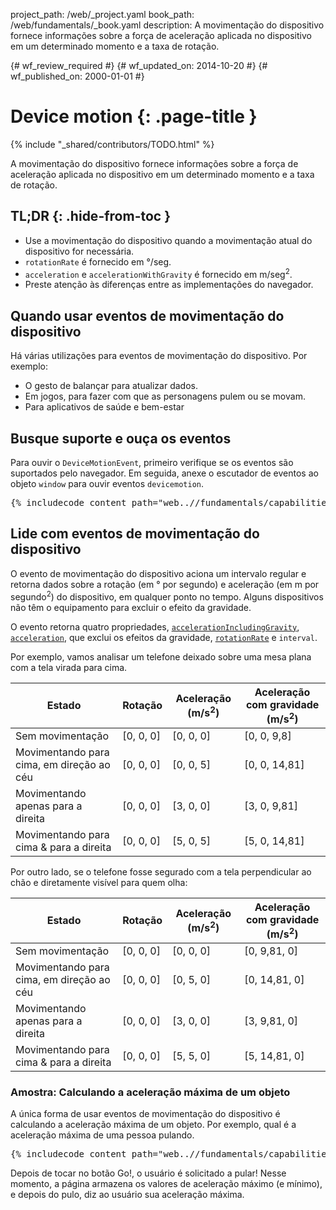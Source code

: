 project_path: /web/_project.yaml
book_path: /web/fundamentals/_book.yaml
description: A movimentação do dispositivo fornece informações sobre a força de aceleração aplicada no dispositivo em um determinado momento e a taxa de rotação.

{# wf_review_required #}
{# wf_updated_on: 2014-10-20 #}
{# wf_published_on: 2000-01-01 #}

# Device motion {: .page-title }

{% include "_shared/contributors/TODO.html" %}



A movimentação do dispositivo fornece informações sobre a força de aceleração aplicada no dispositivo em um determinado momento e a taxa de rotação.


## TL;DR {: .hide-from-toc }
- Use a movimentação do dispositivo quando a movimentação atual do dispositivo for necessária.
- <code>rotationRate</code> é fornecido em &deg;/seg.
- <code>acceleration</code> e <code>accelerationWithGravity</code> é fornecido em m/seg<sup>2</sup>.
- Preste atenção às diferenças entre as implementações do navegador.


## Quando usar eventos de movimentação do dispositivo

Há várias utilizações para eventos de movimentação do dispositivo.  Por exemplo:

<ul>
  <li>O gesto de balançar para atualizar dados.</li>
  <li>Em jogos, para fazer com que as personagens pulem ou se movam.</li>
  <li>Para aplicativos de saúde e bem-estar</li>
</ul>

## Busque suporte e ouça os eventos

Para ouvir o `DeviceMotionEvent`, primeiro verifique se os eventos são
suportados pelo navegador.  Em seguida, anexe o escutador de eventos ao objeto `window` 
 para ouvir eventos `devicemotion`. 

<pre class="prettyprint">
{% includecode content_path="web..//fundamentals/capabilities/native-hardware/device-orientation/_code/jump-test.html" region_tag="devmot" lang=javascript %}
</pre>

## Lide com eventos de movimentação do dispositivo

O evento de movimentação do dispositivo aciona um intervalo regular e retorna dados sobre a
rotação (em &deg; por segundo) e aceleração (em m por segundo<sup>2</sup>)
do dispositivo, em qualquer ponto no tempo.  Alguns dispositivos não têm o equipamento
para excluir o efeito da gravidade.

O evento retorna quatro propriedades, 
<a href="index.html#device-frame-coordinate">`accelerationIncludingGravity`</a>, 
<a href="index.html#device-frame-coordinate">`acceleration`</a>, 
que exclui os efeitos da gravidade, 
<a href="index.html#rotation-data">`rotationRate`</a> e `interval`.

Por exemplo, vamos analisar um telefone deixado sobre uma mesa plana
com a tela virada para cima.

<table class="mdl-data-table mdl-js-data-table">
    <thead>
    <tr>
      <th data-th="State">Estado</th>
      <th data-th="Rotation">Rotação</th>
      <th data-th="Acceleration (m/s<sup>2</sup>)">Aceleração (m/s<sup>2</sup>)</th>
      <th data-th="Acceleration with gravity (m/s<sup>2</sup>)">Aceleração com gravidade (m/s<sup>2</sup>)</th>
    </tr>
  </thead>
  <tbody>
    <tr>
      <td data-th="State">Sem movimentação</td>
      <td data-th="Rotation">[0, 0, 0]</td>
      <td data-th="Acceleration">[0, 0, 0]</td>
      <td data-th="Acceleration with gravity">[0, 0, 9,8]</td>
    </tr>
    <tr>
      <td data-th="State">Movimentando para cima, em direção ao céu</td>
      <td data-th="Rotation">[0, 0, 0]</td>
      <td data-th="Acceleration">[0, 0, 5]</td>
      <td data-th="Acceleration with gravity">[0, 0, 14,81]</td>
    </tr>
    <tr>
      <td data-th="State">Movimentando apenas para a direita</td>
      <td data-th="Rotation">[0, 0, 0]</td>
      <td data-th="Acceleration">[3, 0, 0]</td>
      <td data-th="Acceleration with gravity">[3, 0, 9,81]</td>
    </tr>
    <tr>
      <td data-th="State">Movimentando para cima &amp; para a direita</td>
      <td data-th="Rotation">[0, 0, 0]</td>
      <td data-th="Acceleration">[5, 0, 5]</td>
      <td data-th="Acceleration with gravity">[5, 0, 14,81]</td>
    </tr>
  </tbody>
</table>

Por outro lado, se o telefone fosse segurado com a tela perpendicular ao
chão e diretamente visível para quem olha:

<table class="mdl-data-table mdl-js-data-table">
    <thead>
    <tr>
      <th data-th="State">Estado</th>
      <th data-th="Rotation">Rotação</th>
      <th data-th="Acceleration (m/s<sup>2</sup>)">Aceleração (m/s<sup>2</sup>)</th>
      <th data-th="Acceleration with gravity (m/s<sup>2</sup>)">Aceleração com gravidade (m/s<sup>2</sup>)</th>
    </tr>
  </thead>
  <tbody>
    <tr>
      <td data-th="State">Sem movimentação</td>
      <td data-th="Rotation">[0, 0, 0]</td>
      <td data-th="Acceleration">[0, 0, 0]</td>
      <td data-th="Acceleration with gravity">[0, 9,81, 0]</td>
    </tr>
    <tr>
      <td data-th="State">Movimentando para cima, em direção ao céu</td>
      <td data-th="Rotation">[0, 0, 0]</td>
      <td data-th="Acceleration">[0, 5, 0]</td>
      <td data-th="Acceleration with gravity">[0, 14,81, 0]</td>
    </tr>
    <tr>
      <td data-th="State">Movimentando apenas para a direita</td>
      <td data-th="Rotation">[0, 0, 0]</td>
      <td data-th="Acceleration">[3, 0, 0]</td>
      <td data-th="Acceleration with gravity">[3, 9,81, 0]</td>
    </tr>
    <tr>
      <td data-th="State">Movimentando para cima &amp; para a direita</td>
      <td data-th="Rotation">[0, 0, 0]</td>
      <td data-th="Acceleration">[5, 5, 0]</td>
      <td data-th="Acceleration with gravity">[5, 14,81, 0]</td>
    </tr>
  </tbody>
</table>

### Amostra: Calculando a aceleração máxima de um objeto

A única forma de usar eventos de movimentação do dispositivo é calculando a aceleração máxima
de um objeto.  Por exemplo, qual é a aceleração máxima de uma pessoa 
pulando.

<pre class="prettyprint">
{% includecode content_path="web..//fundamentals/capabilities/native-hardware/device-orientation/_code/jump-test.html" region_tag="devmothand" lang=javascript %}
</pre>

Depois de tocar no botão Go!, o usuário é solicitado a pular!  Nesse momento,
a página armazena os valores de aceleração máximo (e mínimo), e depois do
pulo, diz ao usuário sua aceleração máxima.

